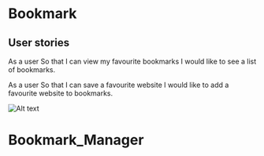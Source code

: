 # Bookmark


User stories
-------------
As a user
So that I can view my favourite bookmarks
I would like to see a list of bookmarks.

As a user
So that I can save a favourite website
I would like to add a favourite website to bookmarks.



![Alt text](./Bookmarks_app_model.png)
# Bookmark_Manager
